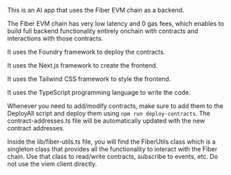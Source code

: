 This is an AI app that uses the Fiber EVM chain as a backend.

The Fiber EVM chain has very low latency and 0 gas fees, which enables to build full backend functionality entirely onchain with contracts and interactions with those contracts.

It uses the Foundry framework to deploy the contracts.

It uses the Next.js framework to create the frontend.

It uses the Tailwind CSS framework to style the frontend.

It uses the TypeScript programming language to write the code.

Whenever you need to add/modify contracts, make sure to add them to the DeployAll script and deploy them using `npm run deploy-contracts`. The contract-addresses.ts file will be automatically updated with the new contract addresses.

Inside the lib/fiber-utils.ts file, you will find the FiberUtils class which is a singleton class that provides all the functionality to interact with the Fiber chain.
Use that class to read/write contracts, subscribe to events, etc. Do not use the viem client directly.
